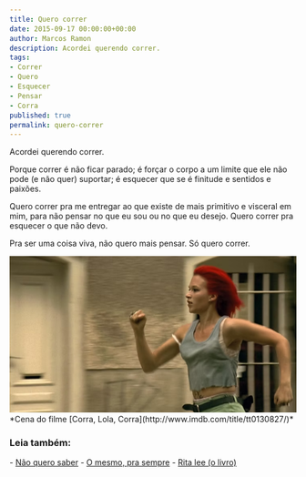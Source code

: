 ```yaml
---
title: Quero correr
date: 2015-09-17 00:00:00+00:00
author: Marcos Ramon
description: Acordei querendo correr.
tags:
- Correr
- Quero
- Esquecer
- Pensar
- Corra
published: true
permalink: quero-correr
---
```

Acordei querendo correr. 

Porque correr é não ficar parado; é forçar o corpo a um limite que ele não pode (e não quer) suportar; é esquecer que se é finitude e sentidos e paixões.

Quero correr pra me entregar ao que existe de mais primitivo e visceral em mim, para não pensar no que eu sou ou no que eu desejo. Quero correr pra esquecer o que não devo.

Pra ser uma coisa viva, não quero mais pensar. Só quero correr.

<img src="/assets/img/Pasted image 20250310152531.png">
*Cena do filme [Corra, Lola, Corra](http://www.imdb.com/title/tt0130827/)*



<h3>Leia também:</h3>
- <a href="/nao-quero-saber">Não quero saber</a>
- <a href="/o-mesmo-pra-sempre">O mesmo, pra sempre</a>
- <a href="/rita-lee-o-livro">Rita lee (o livro)</a>
